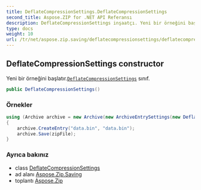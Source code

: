```yaml
---
title: DeflateCompressionSettings.DeflateCompressionSettings
second_title: Aspose.ZIP for .NET API Referansı
description: DeflateCompressionSettings inşaatçı. Yeni bir örneğini başlatır.DeflateCompressionSettings sınıf.
type: docs
weight: 10
url: /tr/net/aspose.zip.saving/deflatecompressionsettings/deflatecompressionsettings/
---
```

## DeflateCompressionSettings constructor

Yeni bir örneğini başlatır.[`DeflateCompressionSettings`](../) sınıf.

```csharp
public DeflateCompressionSettings()
```

### Örnekler

```csharp
using (Archive archive = new Archive(new ArchiveEntrySettings(new DeflateCompressionSettings())))
{
    archive.CreateEntry("data.bin", "data.bin");                   
    archive.Save(zipFile);
}
```

### Ayrıca bakınız

* class [DeflateCompressionSettings](../)
* ad alanı [Aspose.Zip.Saving](../../deflatecompressionsettings/)
* toplantı [Aspose.Zip](../../../)



